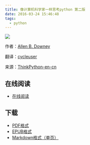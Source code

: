 ```yaml
---
title: 像计算机科学家一样思考python 第二版
date: 2016-03-24 15:46:48
tags:
  - python
---
```


![](https://img1.doubanio.com/lpic/s28369222.jpg)

作者：[Allen B. Downey](http://greenteapress.com/wp/think-python/)

翻译：[cycleuser](https://github.com/cycleuser)

来源：[ThinkPython-en-cn](https://github.com/cycleuser/ThinkPython-en-cn)

<!--more-->

## 在线阅读 ##

+ [在线阅读](https://github.com/cycleuser/ThinkPython-en-cn)

## 下载 ##

+ [PDF格式](https://github.com/cycleuser/ThinkPython-en-cn/raw/master/ThinkPython.pdf)
+ [EPUB格式](https://github.com/cycleuser/ThinkPython-en-cn/raw/master/ThinkPython.epub)
+ [Markdown格式（单页）](https://github.com/cycleuser/ThinkPython-en-cn/raw/master/ThinkPython.md)
